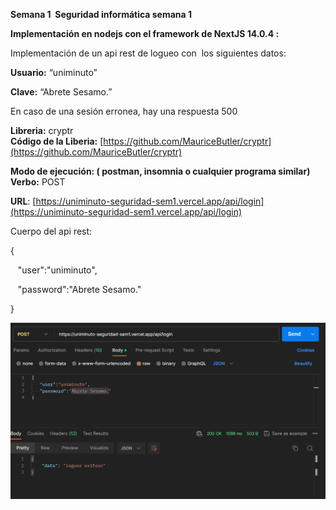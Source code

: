 **Semana 1  Seguridad informática semana 1**

**Implementación en nodejs con el framework de NextJS 14.0.4 :**

Implementación de un api rest de logueo con  los siguientes datos:

**Usuario:** “uniminuto”

**Clave:** “Abrete Sesamo.”

En caso de una sesión erronea, hay una respuesta 500

**Libreria:** cryptr  
**Código de la Liberia:** [https://github.com/MauriceButler/cryptr](https://github.com/MauriceButler/cryptr)

**Modo de ejecución: ( postman, insomnia o cualquier programa similar)**  
**Verbo:** POST

**URL**: [https://uniminuto-seguridad-sem1.vercel.app/api/login](https://uniminuto-seguridad-sem1.vercel.app/api/login)

Cuerpo del api rest:

{

   "user":"uniminuto",

   "password":"Abrete Sesamo."

}

![](https://raw.githubusercontent.com/sergiotechx/uniminuto_seguridad_sem1/main/postman2.png)


